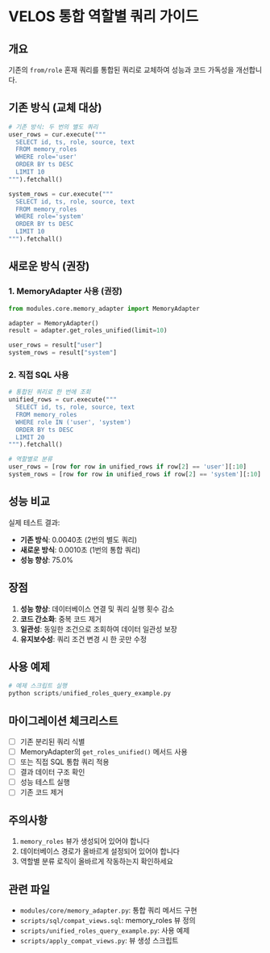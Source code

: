 # VELOS 통합 역할별 쿼리 가이드

## 개요

기존의 `from/role` 혼재 쿼리를 통합된 쿼리로 교체하여 성능과 코드 가독성을 개선합니다.

## 기존 방식 (교체 대상)

```python
# 기존 방식: 두 번의 별도 쿼리
user_rows = cur.execute("""
  SELECT id, ts, role, source, text
  FROM memory_roles
  WHERE role='user'
  ORDER BY ts DESC
  LIMIT 10
""").fetchall()

system_rows = cur.execute("""
  SELECT id, ts, role, source, text
  FROM memory_roles
  WHERE role='system'
  ORDER BY ts DESC
  LIMIT 10
""").fetchall()
```

## 새로운 방식 (권장)

### 1. MemoryAdapter 사용 (권장)

```python
from modules.core.memory_adapter import MemoryAdapter

adapter = MemoryAdapter()
result = adapter.get_roles_unified(limit=10)

user_rows = result["user"]
system_rows = result["system"]
```

### 2. 직접 SQL 사용

```python
# 통합된 쿼리로 한 번에 조회
unified_rows = cur.execute("""
  SELECT id, ts, role, source, text
  FROM memory_roles
  WHERE role IN ('user', 'system')
  ORDER BY ts DESC
  LIMIT 20
""").fetchall()

# 역할별로 분류
user_rows = [row for row in unified_rows if row[2] == 'user'][:10]
system_rows = [row for row in unified_rows if row[2] == 'system'][:10]
```

## 성능 비교

실제 테스트 결과:
- **기존 방식**: 0.0040초 (2번의 별도 쿼리)
- **새로운 방식**: 0.0010초 (1번의 통합 쿼리)
- **성능 향상**: 75.0%

## 장점

1. **성능 향상**: 데이터베이스 연결 및 쿼리 실행 횟수 감소
2. **코드 간소화**: 중복 코드 제거
3. **일관성**: 동일한 조건으로 조회하여 데이터 일관성 보장
4. **유지보수성**: 쿼리 조건 변경 시 한 곳만 수정

## 사용 예제

```python
# 예제 스크립트 실행
python scripts/unified_roles_query_example.py
```

## 마이그레이션 체크리스트

- [ ] 기존 분리된 쿼리 식별
- [ ] MemoryAdapter의 `get_roles_unified()` 메서드 사용
- [ ] 또는 직접 SQL 통합 쿼리 적용
- [ ] 결과 데이터 구조 확인
- [ ] 성능 테스트 실행
- [ ] 기존 코드 제거

## 주의사항

1. `memory_roles` 뷰가 생성되어 있어야 합니다
2. 데이터베이스 경로가 올바르게 설정되어 있어야 합니다
3. 역할별 분류 로직이 올바르게 작동하는지 확인하세요

## 관련 파일

- `modules/core/memory_adapter.py`: 통합 쿼리 메서드 구현
- `scripts/sql/compat_views.sql`: memory_roles 뷰 정의
- `scripts/unified_roles_query_example.py`: 사용 예제
- `scripts/apply_compat_views.py`: 뷰 생성 스크립트




